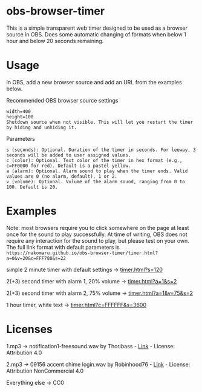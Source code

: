 # obs-browser-timer

This is a simple transparent web timer designed to be used as a browser source in OBS. Does some automatic changing of formats when below 1 hour and below 20 seconds remaining.

# Usage

In OBS, add a new browser source and add an URL from the examples below.

Recommended OBS browser source settings

    width=400
    height=100
    Shutdown source when not visible. This will let you restart the timer by hiding and unhiding it.

Parameters

    s (seconds): Optional. Duration of the timer in seconds. For leeway, 3 seconds will be added to user assigned values.
    c (color): Optional. Text color of the timer in hex format (e.g., c=FF0000 for red). Default is a pastel yellow.
    a (alarm): Optional. Alarm sound to play when the timer ends. Valid values are 0 (no alarm, default), 1 or 2.
    v (volume): Optional. Volume of the alarm sound, ranging from 0 to 100. Default is 20.

# Examples
Note: most browsers require you to click somewhere on the page at least once for the sound to play successfully. At time of writing, OBS does not require any interaction for the sound to play, but please test on your own.
The full link format with default parameters is
```https://nakomaru.github.io/obs-browser-timer/timer.html?a=0&v=20&c=FFF788&s=22```

simple 2 minute timer with default settings -> [timer.html?s=120](https://nakomaru.github.io/obs-browser-timer/timer.html?s=120)

2(+3) second timer with alarm 1, 20% volume -> [timer.html?a=1&s=2](https://nakomaru.github.io/obs-browser-timer/timer.html?a=1&s=2)

2(+3) second timer with alarm 2, 75% volume -> [timer.html?a=1&v=75&s=2](https://nakomaru.github.io/obs-browser-timer/timer.html?a=2&v=75&s=2)

1 hour timer, white text -> [timer.html?c=FFFFFF&s=3600](https://nakomaru.github.io/obs-browser-timer/timer.html?c=FFFFFF&s=3600)

# Licenses

1.mp3 -> notification1-freesound.wav by Thoribass - [Link](https://freesound.org/s/253595) - License: Attribution 4.0

2.mp3 -> 09156 accent chime login.wav by Robinhood76 - [Link](https://freesound.org/s/528475/) - License: Attribution NonCommercial 4.0

Everything else -> CC0
